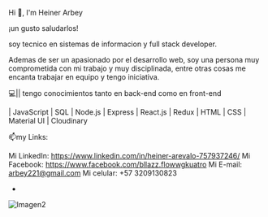 Hi 👋, I'm Heiner Arbey


¡un gusto saludarlos! 

soy tecnico en sistemas de informacion y full stack developer.

Ademas de ser un apasionado por el desarrollo web, soy una persona muy comprometida con mi trabajo y muy disciplinada, entre otras cosas me encanta trabajar en equipo y tengo iniciativa.

💻||  tengo conocimientos tanto en
 back-end como en front-end 
	
| JavaScript
| SQL
| Node.js
| Express
| React.js
| Redux
| HTML
| CSS
| Material UI
| Cloudinary

📫my Links:

Mi LinkedIn:
https://www.linkedin.com/in/heiner-arevalo-757937246/
Mi Facebook:
https://www.facebook.com/bllazz.flowwgkuatro
Mi E-mail:
arbey221@gmail.com
Mi celular:
+57 3209130823


-
![Imagen2](https://user-images.githubusercontent.com/91568324/200653990-707da486-e702-498e-99d1-09f1eb929e2b.jpg)

